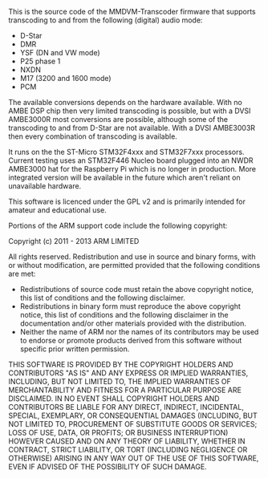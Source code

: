 This is the source code of the MMDVM-Transcoder firmware that supports transcoding to and from the following (digital) audio mode:
- D-Star
- DMR
- YSF (DN and VW mode)
- P25 phase 1
- NXDN
- M17 (3200 and 1600 mode)
- PCM

The available conversions depends on the hardware available. With no AMBE DSP chip then very limited transcoding is possible, but with a DVSI AMBE3000R most conversions are possible, although some of the transcoding to and from D-Star are not available. With a DVSI AMBE3003R then every combination of transcoding is available.

It runs on the the ST-Micro STM32F4xxx and STM32F7xxx processors. Current testing uses an STM32F446 Nucleo board plugged into an NWDR AMBE3000 hat for the Raspberry Pi which is no longer in production. More integrated version will be available in the future which aren't reliant on unavailable hardware.

This software is licenced under the GPL v2 and is primarily intended for amateur and educational use.

Portions of the ARM support code include the following copyright:

   Copyright (c) 2011 - 2013 ARM LIMITED

   All rights reserved.
   Redistribution and use in source and binary forms, with or without
   modification, are permitted provided that the following conditions are met:
   - Redistributions of source code must retain the above copyright
     notice, this list of conditions and the following disclaimer.
   - Redistributions in binary form must reproduce the above copyright
     notice, this list of conditions and the following disclaimer in the
     documentation and/or other materials provided with the distribution.
   - Neither the name of ARM nor the names of its contributors may be used
     to endorse or promote products derived from this software without
     specific prior written permission.

   THIS SOFTWARE IS PROVIDED BY THE COPYRIGHT HOLDERS AND CONTRIBUTORS "AS IS"
   AND ANY EXPRESS OR IMPLIED WARRANTIES, INCLUDING, BUT NOT LIMITED TO, THE
   IMPLIED WARRANTIES OF MERCHANTABILITY AND FITNESS FOR A PARTICULAR PURPOSE
   ARE DISCLAIMED. IN NO EVENT SHALL COPYRIGHT HOLDERS AND CONTRIBUTORS BE
   LIABLE FOR ANY DIRECT, INDIRECT, INCIDENTAL, SPECIAL, EXEMPLARY, OR
   CONSEQUENTIAL DAMAGES (INCLUDING, BUT NOT LIMITED TO, PROCUREMENT OF
   SUBSTITUTE GOODS OR SERVICES; LOSS OF USE, DATA, OR PROFITS; OR BUSINESS
   INTERRUPTION) HOWEVER CAUSED AND ON ANY THEORY OF LIABILITY, WHETHER IN
   CONTRACT, STRICT LIABILITY, OR TORT (INCLUDING NEGLIGENCE OR OTHERWISE)
   ARISING IN ANY WAY OUT OF THE USE OF THIS SOFTWARE, EVEN IF ADVISED OF THE
   POSSIBILITY OF SUCH DAMAGE.
